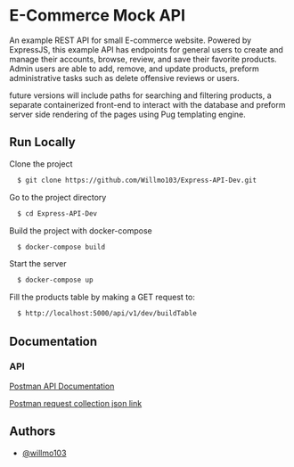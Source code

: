 
# E-Commerce Mock API

An example REST API for small E-commerce website. Powered by ExpressJS, this example API
has endpoints for general users to create and manage their accounts, browse, review, and
save their favorite products. Admin users are able to add, remove, and update products,
preform administrative tasks such as delete offensive reviews or users.

future versions will include paths for searching and filtering products, a separate
containerized front-end to interact with the database and preform server side rendering
of the pages using Pug templating engine.


## Run Locally

Clone the project

```bash
  $ git clone https://github.com/Willmo103/Express-API-Dev.git
```

Go to the project directory

```bash
  $ cd Express-API-Dev
```

Build the project with docker-compose

```bash
  $ docker-compose build
```

Start the server

```bash
  $ docker-compose up
```

Fill the products table by making a GET request to:

```bash
  $ http://localhost:5000/api/v1/dev/buildTable
```

## Documentation

### API
[Postman API Documentation](https://documenter.getpostman.com/view/22094285/2s847ERZPf)

[Postman request collection json link](https://www.getpostman.com/collections/81b2c6067ac81eb7886c)
## Authors

- [@willmo103](https://github.com/Willmo103)

